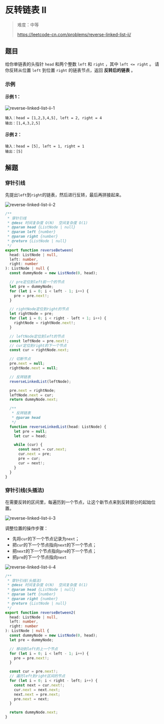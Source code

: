 # 反转链表 II

> 难度：中等
>
> https://leetcode-cn.com/problems/reverse-linked-list-ii/

## 题目

给你单链表的头指针 `head` 和两个整数 `left` 和 `right` ，其中 `left <= right` 。
请你反转从位置 `left` 到位置 `right` 的链表节点，返回 **反转后的链表** 。

### 示例

#### 示例 1：

![reverse-linked-list-ii-1](https://user-images.githubusercontent.com/54696834/159102074-ec5a4bca-6ee5-4b51-8d9e-696e42855e4a.jpg)

```
输入：head = [1,2,3,4,5], left = 2, right = 4
输出：[1,4,3,2,5]
```

#### 示例 2：

```
输入：head = [5], left = 1, right = 1
输出：[5]
```

## 解题

### 穿针引线

先提出`left`到`right`的链表，然后进行反转，最后再拼接起来。

![reverse-linked-list-ii-2](https://user-images.githubusercontent.com/54696834/159102059-9be347d2-32ad-4216-8883-5287e825336b.png)

```typescript
/**
 * 穿针引线
 * @desc 时间复杂度 O(N)  空间复杂度 O(1)
 * @param head {ListNode | null}
 * @param left {number}
 * @param right {number}
 * @return {ListNode | null}
 */
export function reverseBetween(
  head: ListNode | null,
  left: number,
  right: number
): ListNode | null {
  const dummyNode = new ListNode(0, head);

  // pre定位到left前一个的节点
  let pre = dummyNode;
  for (let i = 0; i < left - 1; i++) {
    pre = pre.next!;
  }

  // rightNode定位到right的节点
  let rightNode = pre;
  for (let i = 0; i < right - left + 1; i++) {
    rightNode = rightNode.next!;
  }

  // leftNode定位到left的节点
  const leftNode = pre.next!;
  // cur定位到right的下一个节点
  const cur = rightNode.next;

  // 切断节点
  pre.next = null;
  rightNode.next = null;

  // 反转链表
  reverseLinkedList(leftNode);

  pre.next = rightNode;
  leftNode.next = cur;
  return dummyNode.next;

  /**
   * 反转链表
   * @param head
   */
  function reverseLinkedList(head: ListNode) {
    let pre = null;
    let cur = head;

    while (cur) {
      const next = cur.next;
      cur.next = pre;
      pre = cur;
      cur = next!;
    }
  }
}
```

### 穿针引线(头插法)

在需要反转的区间里，每遍历到一个节点，让这个新节点来到反转部分的起始位置。

![reverse-linked-list-ii-3](https://user-images.githubusercontent.com/54696834/159102050-9aaa414a-fbec-49d5-b767-6c856c9e564e.png)

调整位置的操作步骤：

- 先将`cur`的下一个节点记录为`next`；
- 把`cur`的下一个节点指向`next`的下一个节点；
- 把`next`的下一个节点指向`pre`的下一个节点；
- 把`pre`的下一个节点指向`next`

![reverse-linked-list-ii-4](https://user-images.githubusercontent.com/54696834/159102055-e9a21cd5-b949-4b2a-b8ed-d0bdd3c9e5f5.png)

```typescript
/**
 * 穿针引线(头插法)
 * @desc 时间复杂度 O(N)  空间复杂度 O(1)
 * @param head {ListNode | null}
 * @param left {number}
 * @param right {number}
 * @return {ListNode | null}
 */
export function reverseBetween2(
  head: ListNode | null,
  left: number,
  right: number
): ListNode | null {
  const dummyNode = new ListNode(0, head);
  let pre = dummyNode;

  // 移动到left的上一个节点
  for (let i = 0; i < left - 1; i++) {
    pre = pre.next!;
  }

  const cur = pre.next!;
  // 遍历left到right区间的节点
  for (let i = 0; i < right - left; i++) {
    const next = cur.next!;
    cur.next = next.next;
    next.next = pre.next;
    pre.next = next;
  }

  return dummyNode.next;
}
```

